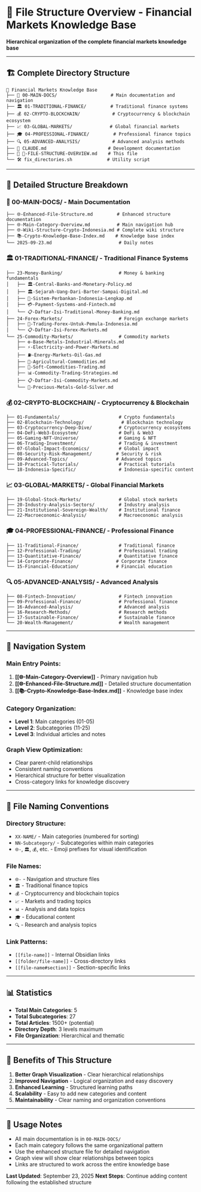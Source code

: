 # 📁 File Structure Overview - Financial Markets Knowledge Base

**Hierarchical organization of the complete financial markets knowledge base**

---

## 🏗️ Complete Directory Structure

```
📁 Financial Markets Knowledge Base
├── 📄 00-MAIN-DOCS/                    # Main documentation and navigation
├── 🏛️ 01-TRADITIONAL-FINANCE/         # Traditional finance systems
├── 💰 02-CRYPTO-BLOCKCHAIN/            # Cryptocurrency & blockchain ecosystem
├── 📈 03-GLOBAL-MARKETS/              # Global financial markets
├── 🎓 04-PROFESSIONAL-FINANCE/         # Professional finance topics
├── 🔍 05-ADVANCED-ANALYSIS/            # Advanced analysis methods
├── 📄 CLAUDE.md                       # Development documentation
├── 📄 📁-FILE-STRUCTURE-OVERVIEW.md    # This file
└── 🛠️ fix_directories.sh             # Utility script
```

---

## 📂 Detailed Structure Breakdown

### **📄 00-MAIN-DOCS/** - Main Documentation
```
├── 🌐-Enhanced-File-Structure.md         # Enhanced structure documentation
├── 🌐-Main-Category-Overview.md          # Main navigation hub
├── 🌐-Wiki-Structure-Crypto-Indonesia.md # Complete wiki structure
├── 📚-Crypto-Knowledge-Base-Index.md    # Knowledge base index
└── 2025-09-23.md                         # Daily notes
```

### **🏛️ 01-TRADITIONAL-FINANCE/** - Traditional Finance Systems
```
├── 23-Money-Banking/                     # Money & banking fundamentals
│   ├── 🏛️-Central-Banks-and-Monetary-Policy.md
│   ├── 🏛️-Sejarah-Uang-Dari-Barter-Sampai-Digital.md
│   ├── 🏦-Sistem-Perbankan-Indonesia-Lengkap.md
│   ├── 💳-Payment-Systems-and-Fintech.md
│   └── 📋-Daftar-Isi-Traditional-Money-Banking.md
├── 24-Forex-Markets/                     # Foreign exchange markets
│   ├── 💱-Trading-Forex-Untuk-Pemula-Indonesia.md
│   └── 📋-Daftar-Isi-Forex-Markets.md
└── 25-Commodity-Markets/                 # Commodity markets
    ├── ⚙️-Base-Metals-Industrial-Minerals.md
    ├── ⚡-Electricity-and-Power-Markets.md
    ├── ⛽️-Energy-Markets-Oil-Gas.md
    ├── 🌾-Agricultural-Commodities.md
    ├── 🎨-Soft-Commodities-Trading.md
    ├── 📊-Commodity-Trading-Strategies.md
    ├── 📋-Daftar-Isi-Commodity-Markets.md
    └── 🥈-Precious-Metals-Gold-Silver.md
```

### **💰 02-CRYPTO-BLOCKCHAIN/** - Cryptocurrency & Blockchain
```
├── 01-Fundamentals/                      # Crypto fundamentals
├── 02-Blockchain-Technology/              # Blockchain technology
├── 03-Cryptocurrency-Deep-Dive/          # Cryptocurrency ecosystems
├── 04-DeFi-Web3-Ecosystem/               # DeFi & Web3
├── 05-Gaming-NFT-Universe/               # Gaming & NFT
├── 06-Trading-Investment/                # Trading & investment
├── 07-Global-Impact-Economics/           # Global impact
├── 08-Security-Risk-Management/         # Security & risk
├── 09-Advanced-Topics/                  # Advanced topics
├── 10-Practical-Tutorials/               # Practical tutorials
└── 18-Indonesia-Specific/                # Indonesia-specific content
```

### **📈 03-GLOBAL-MARKETS/** - Global Financial Markets
```
├── 19-Global-Stock-Markets/              # Global stock markets
├── 20-Industry-Analysis-Sectors/         # Industry analysis
├── 21-Institutional-Sovereign-Wealth/    # Institutional finance
└── 22-Macroeconomic-Analysis/            # Macroeconomic analysis
```

### **🎓 04-PROFESSIONAL-FINANCE/** - Professional Finance
```
├── 11-Traditional-Finance/               # Traditional finance
├── 12-Professional-Trading/              # Professional trading
├── 13-Quantitative-Finance/              # Quantitative finance
├── 14-Corporate-Finance/                # Corporate finance
└── 15-Financial-Education/              # Financial education
```

### **🔍 05-ADVANCED-ANALYSIS/** - Advanced Analysis
```
├── 08-Fintech-Innovation/                # Fintech innovation
├── 09-Professional-Finance/              # Professional finance
├── 16-Advanced-Analysis/                 # Advanced analysis
├── 16-Research-Methods/                  # Research methods
├── 17-Sustainable-Finance/               # Sustainable finance
└── 20-Wealth-Management/                 # Wealth management
```

---

## 🎯 Navigation System

### **Main Entry Points:**
1. **[[🌐-Main-Category-Overview]]** - Primary navigation hub
2. **[[🌐-Enhanced-File-Structure.md]]** - Detailed structure documentation
3. **[[📚-Crypto-Knowledge-Base-Index.md]]** - Knowledge base index

### **Category Organization:**
- **Level 1**: Main categories (01-05)
- **Level 2**: Subcategories (11-25)
- **Level 3**: Individual articles and notes

### **Graph View Optimization:**
- Clear parent-child relationships
- Consistent naming conventions
- Hierarchical structure for better visualization
- Cross-category links for knowledge discovery

---

## 🔧 File Naming Conventions

### **Directory Structure:**
- `XX-NAME/` - Main categories (numbered for sorting)
- `NN-Subcategory/` - Subcategories within main categories
- `🌐-`, `🏛️`, `💰`, etc. - Emoji prefixes for visual identification

### **File Names:**
- `🌐-` - Navigation and structure files
- `🏛️` - Traditional finance topics
- `💰` - Cryptocurrency and blockchain topics
- `📈` - Markets and trading topics
- `📊` - Analysis and data topics
- `🎓` - Educational content
- `🔍` - Research and analysis topics

### **Link Patterns:**
- `[[file-name]]` - Internal Obsidian links
- `[[folder/file-name]]` - Cross-directory links
- `[[file-name#section]]` - Section-specific links

---

## 📊 Statistics

- **Total Main Categories**: 5
- **Total Subcategories**: 27
- **Total Articles**: 1500+ (potential)
- **Directory Depth**: 3 levels maximum
- **File Organization**: Hierarchical and thematic

---

## 🚀 Benefits of This Structure

1. **Better Graph Visualization** - Clear hierarchical relationships
2. **Improved Navigation** - Logical organization and easy discovery
3. **Enhanced Learning** - Structured learning paths
4. **Scalability** - Easy to add new categories and content
5. **Maintainability** - Clear naming and organization conventions

---

## 📝 Usage Notes

- All main documentation is in `00-MAIN-DOCS/`
- Each main category follows the same organizational pattern
- Use the enhanced structure file for detailed navigation
- Graph view will show clear relationships between topics
- Links are structured to work across the entire knowledge base

**Last Updated**: September 23, 2025
**Next Steps**: Continue adding content following the established structure